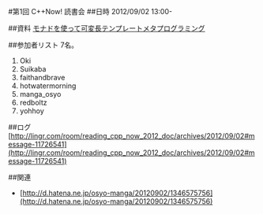 #第1回 C++Now! 読書会
##日時
2012/09/02 13:00-


##資料
[モナドを使って可変長テンプレートメタプログラミング](/cppnow/2012.md#variadic-tmp-monad)


##参加者リスト
7名。

1. Oki
2. Suikaba
3. faithandbrave
4. hotwatermorning
5. manga_osyo
6. redboltz
7. yohhoy


##ログ
[http://lingr.com/room/reading_cpp_now_2012_doc/archives/2012/09/02#message-11726541](http://lingr.com/room/reading_cpp_now_2012_doc/archives/2012/09/02#message-11726541)


##関連
- [http://d.hatena.ne.jp/osyo-manga/20120902/1346575756](http://d.hatena.ne.jp/osyo-manga/20120902/1346575756)



